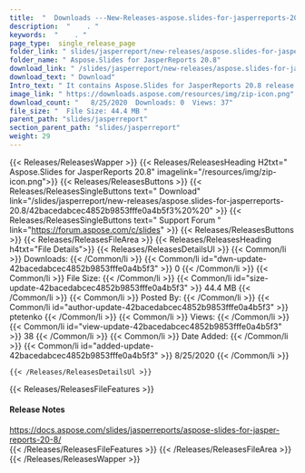 ```yaml
---
title:  "  Downloads ---New-Releases-aspose.slides-for-jasperreports-20.8 . " 
description:  "    . " 
keywords:  "    . " 
page_type:  single_release_page
folder_link: " slides/jasperreport/new-releases/aspose.slides-for-jasperreports-20.8/"
folder_name: " Aspose.Slides for JasperReports 20.8"
download_link: " /slides/jasperreport/new-releases/aspose.slides-for-jasperreports-20.8/42bacedabcec4852b9853fffe0a4b5f3"
download_text: " Download"
Intro_text: " It contains Aspose.Slides for JasperReports 20.8 release."
image_link: " https://downloads.aspose.com/resources/img/zip-icon.png"
download_count: "   8/25/2020  Downloads: 0  Views: 37"
file_size: "  File Size: 44.4 MB "
parent_path: "slides/jasperreport"
section_parent_path: "slides/jasperreport"
weight: 29 
---
```


{{< Releases/ReleasesWapper >}}
  {{< Releases/ReleasesHeading H2txt=" Aspose.Slides for JasperReports 20.8" imagelink="/resources/img/zip-icon.png">}}
  {{< Releases/ReleasesButtons >}}
    {{< Releases/ReleasesSingleButtons text=" Download" link="/slides/jasperreport/new-releases/aspose.slides-for-jasperreports-20.8/42bacedabcec4852b9853fffe0a4b5f3%20%20" >}}
    {{< Releases/ReleasesSingleButtons text=" Support Forum " link="https://forum.aspose.com/c/slides" >}}
  {{< Releases/ReleasesButtons >}}
  {{< Releases/ReleasesFileArea >}}
    {{< Releases/ReleasesHeading h4txt="File Details">}}
    {{< Releases/ReleasesDetailsUl >}}
            {{< Common/li  >}} Downloads: {{< /Common/li >}} 
      {{< Common/li id="dwn-update-42bacedabcec4852b9853fffe0a4b5f3" >}} 0 {{< /Common/li >}} 
      {{< Common/li  >}} File Size: {{< /Common/li >}} 
      {{< Common/li id="size-update-42bacedabcec4852b9853fffe0a4b5f3" >}} 44.4 MB {{< /Common/li >}} 
      {{< Common/li  >}} Posted By: {{< /Common/li >}} 
      {{< Common/li id="author-update-42bacedabcec4852b9853fffe0a4b5f3" >}} ptetenko {{< /Common/li >}} 
      {{< Common/li  >}} Views: {{< /Common/li >}} 
      {{< Common/li id="view-update-42bacedabcec4852b9853fffe0a4b5f3" >}} 38 {{< /Common/li >}} 
      {{< Common/li  >}} Date Added: {{< /Common/li >}} 
      {{< Common/li id="added-update-42bacedabcec4852b9853fffe0a4b5f3" >}} 8/25/2020 {{< /Common/li >}} 

    {{< /Releases/ReleasesDetailsUl >}}

  {{< Releases/ReleasesFileFeatures >}}
      <h4>Release Notes</h4><div><a href="https://docs.aspose.com/slides/jasperreports/aspose-slides-for-jasper-reports-20-8/">https://docs.aspose.com/slides/jasperreports/aspose-slides-for-jasper-reports-20-8/</a></div>
  {{< /Releases/ReleasesFileFeatures >}}
 {{< /Releases/ReleasesFileArea >}}
{{< /Releases/ReleasesWapper >}}


